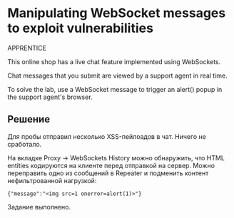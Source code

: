 # Manipulating WebSocket messages to exploit vulnerabilities
APPRENTICE

This online shop has a live chat feature implemented using WebSockets.

Chat messages that you submit are viewed by a support agent in real time.

To solve the lab, use a WebSocket message to trigger an alert() popup in the support agent's browser.

## Решение
Для пробы отправил несколько XSS-пейлоадов в чат. Ничего не сработало.

На вкладке Proxy -> WebSockets History можно обнаружить, что HTML entities кодируются на клиенте перед отправкой на сервер. Можно переправить одно из сообщений в Repeater и подменить контент нефильтрованной нагрузкой:
```
{"message":"<img src=1 onerror=alert(1)>"}
```
Задание выполнено.
